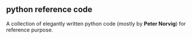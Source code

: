 python reference code
---------------------

A collection of elegantly written python code (mostly by **Peter Norvig**) for
reference purpose.
